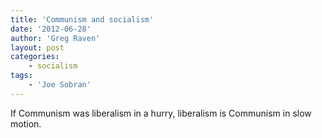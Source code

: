 ```yaml
---
title: 'Communism and socialism'
date: '2012-06-28'
author: 'Greg Raven'
layout: post
categories:
    - socialism
tags:
    - 'Joe Sobran'
---
```


If Communism was liberalism in a hurry, liberalism is Communism in slow motion.